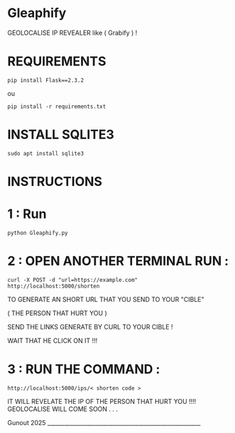 # Gleaphify
GEOLOCALISE IP REVEALER like ( Grabify ) !

# REQUIREMENTS 

    pip install Flask==2.3.2

ou 

    pip install -r requirements.txt 

# INSTALL SQLITE3

    sudo apt install sqlite3
  

# INSTRUCTIONS

# 1 : Run 

    python Gleaphify.py 

# 2 : OPEN ANOTHER TERMINAL RUN :

    curl -X POST -d "url=https://example.com" http://localhost:5000/shorten

TO GENERATE AN SHORT URL THAT YOU SEND TO YOUR "CIBLE" 

( THE PERSON THAT HURT YOU ) 

SEND THE LINKS GENERATE BY CURL TO YOUR CIBLE ! 

WAIT THAT HE CLICK ON IT !!!

# 3 : RUN THE COMMAND :

    http://localhost:5000/ips/< shorten code >

IT WILL REVELATE THE IP OF THE PERSON THAT HURT YOU !!!!  GEOLOCALISE WILL COME SOON . . . 

Gunout 2025 ______________________________________________________
